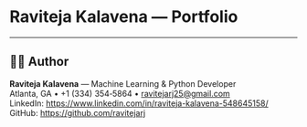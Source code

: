 # Raviteja Kalavena — Portfolio

---

## 🧑‍💻 Author
**Raviteja Kalavena** — Machine Learning & Python Developer  
Atlanta, GA • +1 (334) 354‑5864 • ravitejarj25@gmail.com  
LinkedIn: https://www.linkedin.com/in/raviteja-kalavena-548645158/  
GitHub: https://github.com/ravitejarj
